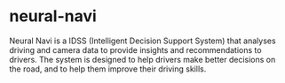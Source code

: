 # neural-navi

Neural Navi is a IDSS (Intelligent Decision Support System) that analyses driving and camera data to provide insights and recommendations to drivers. The system is designed to help drivers make better decisions on the road, and to help them improve their driving skills.
